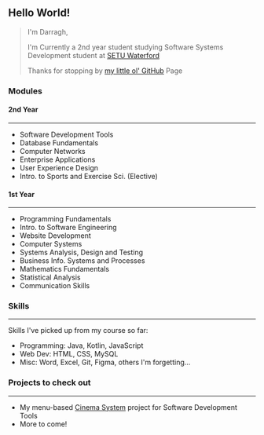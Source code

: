## Hello World!
> I'm Darragh,
> 
> I'm Currently a 2nd year student studying Software Systems Development student at [SETU Waterford](https://www.setu.ie/)
>
> Thanks for stopping by [my little ol' GitHub](https://github.com/darraghsetu) Page

### Modules

#### 2nd Year
---
- Software Development Tools
- Database Fundamentals
- Computer Networks
- Enterprise Applications
- User Experience Design
- Intro. to Sports and Exercise Sci. (Elective)

#### 1st Year
---
- Programming Fundamentals
- Intro. to Software Engineering
- Website Development
- Computer Systems
- Systems Analysis, Design and Testing
- Business Info. Systems and Processes
- Mathematics Fundamentals
- Statistical Analysis
- Communication Skills

### Skills
---
Skills I've picked up from my course so far:
- Programming: Java, Kotlin, JavaScript
- Web Dev: HTML, CSS, MySQL
- Misc: Word, Excel, Git, Figma, others I'm forgetting...

### Projects to check out
---
- My menu-based [Cinema System](https://github.com/darraghsetu/cinema-system) project for Software Development Tools
- More to come!
